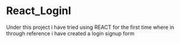 # React_LoginI
Under this project i have tried using REACT for the first time where in through reference i have created a login signup form
